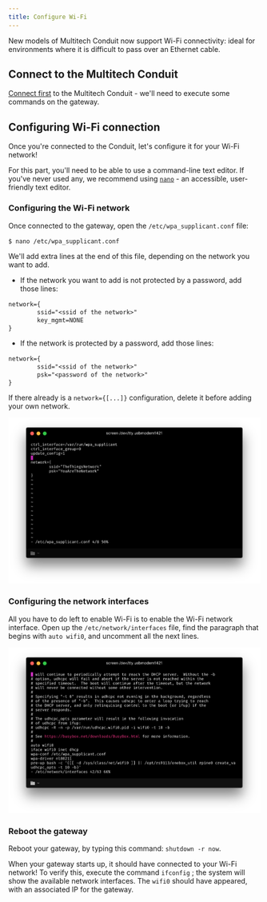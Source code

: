 ```yaml
---
title: Configure Wi-Fi
---
```

New models of Multitech Conduit now support Wi-Fi connectivity: ideal for environments where it is difficult to pass over an Ethernet cable.

## Connect to the Multitech Conduit
[Connect first](mlinux.html#connect) to the Multitech Conduit - we'll need to execute some commands on the gateway.

## Configuring Wi-Fi connection
Once you're connected to the Conduit, let's configure it for your Wi-Fi network!

For this part, you'll need to be able to use a command-line text editor. If you've never used any, we recommend using [`nano`](https://www.nano-editor.org/dist/v2.1/nano.html) - an accessible, user-friendly text editor.

### Configuring the Wi-Fi network
Once connected to the gateway, open the `/etc/wpa_supplicant.conf` file:

```bash
$ nano /etc/wpa_supplicant.conf
```

We'll add extra lines at the end of this file, depending on the network you want to add.

+ If the network you want to add is not protected by a password, add those lines:

```
network={
        ssid="<ssid of the network>"
        key_mgmt=NONE
}
```

+ If the network is protected by a password, add those lines:

```
network={
        ssid="<ssid of the network>"
        psk="<password of the network>"
}
```

If there already is a `network={[...]}` configuration, delete it before adding your own network.

![Networks configuration file](wpa-supplicant.png)

### Configuring the network interfaces
All you have to do left to enable Wi-Fi is to enable the Wi-Fi network interface. Open up the `/etc/network/interfaces` file, find the paragraph that begins with `auto wifi0`, and uncomment all the next lines.

![Network interfaces](network-interfaces.png)

### Reboot the gateway
Reboot your gateway, by typing this command: `shutdown -r now`.

When your gateway starts up, it should have connected to your Wi-Fi network! To verify this, execute the command `ifconfig` ; the system will show the available network interfaces. The `wifi0` should have appeared, with an associated IP for the gateway.
